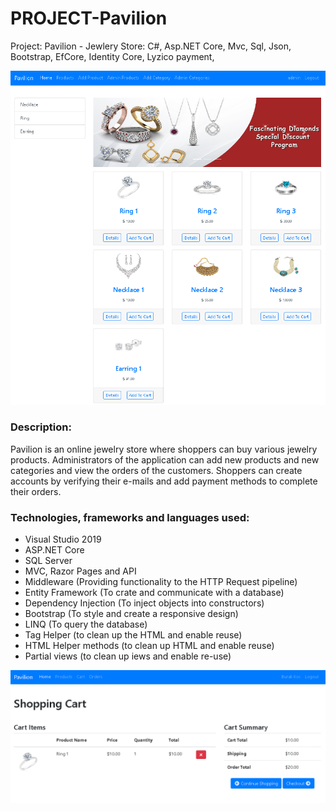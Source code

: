 # PROJECT-Pavilion
Project: Pavilion - Jewlery Store: C#, Asp.NET Core, Mvc, Sql, Json, Bootstrap, EfCore, Identity Core, Lyzico payment, 

<div>
<img src="admin.png" alt="Logo">
</div>

<h3>Description:</h3>

Pavilion is an online jewelry store where shoppers can buy various jewelry products. Administrators of the
application can add new products and new categories and view the orders of the customers. Shoppers can
create accounts by verifying their e-mails and add payment methods to complete their orders.

<h3>Technologies, frameworks and languages used:</h3>
<ul>
<li>Visual Studio 2019
<li>ASP.NET Core
<li>SQL Server
<li>MVC, Razor Pages and API
<li>Middleware (Providing functionality to the HTTP Request pipeline)
<li>Entity Framework (To crate and communicate with a database)
<li>Dependency Injection (To inject objects into constructors)
<li>Bootstrap (To style and create a responsive design)
<li>LINQ (To query the database)
<li>Tag Helper (to clean up the HTML and enable reuse)
<li>HTML Helper methods (to clean up HTML and enable reuse)
<li>Partial views (to clean up iews and enable re-use)
</ul>

<div>
<img src="cart.png" alt="Logo">
</div>


